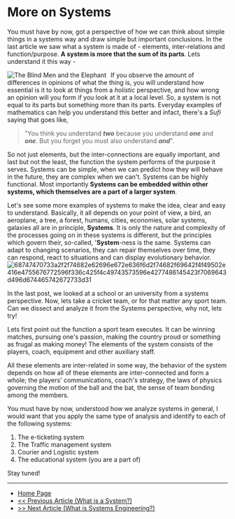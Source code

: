 # More on Systems

You must have by now, got a perspective of how we can think about simple things in a systems way and draw simple but important conclusions. In the last article we saw what a system is made of - elements, inter-relations and function/purpose. **A system is more that the sum of its parts**. Lets understand it this way - 

<img src="https://th.bing.com/th/id/OIP.AnGUggrYo3lB_LIt5sYnBwHaEB?pid=ImgDet&rs=1"
     alt="The Blind Men and the Elephant"
     style="float: left; vertical-align:center; margin-right: 10px;"/>
    
If you observe the amount of differences in opinions of what the thing is, you will understand how essential is it to look at things from a *holistic* perspective, and how wrong an opinion will you form if you look at it at a local level. So, a system is not equal to its parts but something more than its parts. Everyday examples of mathematics can help you understand this better and infact, there's a *Sufi* saying that goes like, 

> "You think you understand **_two_** because you understand **_one_** and **_one_**. But you forget you must also understand **_and_**".

So not just elements, but the inter-connections are equally important, and last but not the least, the function the system performs of the purpose it serves. Systems can be simple, when we can predict how they will behave in the future, they are complex when we can't. Systems can be highly functional. Most importantly **Systems can be embedded within other systems, which themselves are a part of a larger system**. 

Let's see some more examples of systems to make the idea, clear and easy to understand. Basically, it all depends on your point of view, a bird, an aeroplane, a tree, a forest, humans, cities, economies, solar systems, galaxies all are in principle, **Systems**. It is only the nature and complexity of the processes going on in these systems is different, but the principles which govern their, so-called, '**System**-ness is the same. Systems can adapt to changing scenarios, they can repair themselves over time, they can respond, react to situations and can display evolutionary behavior.![68747470733a2f2f74682e62696e672e636f6d2f74682f69642f4f49502e416e4755676772596f336c425f4c49743573596e4277486145423f7069643d496d674465742672733d31](https://user-images.githubusercontent.com/67552598/146878963-16131429-39db-480b-8538-cebd649df0f4.jpg)


In the last post, we looked at a school or an university from a systems perspective. Now, lets take a cricket team, or for that matter any sport team. Can we dissect and analyze it from the Systems perspective, why not, lets try!

Lets first point out the function a sport team executes. It can be winning matches, pursuing one's passion, making the country proud or something as frugal as making money! The elements of the system consists of the players, coach, equipment and other auxiliary staff.

All these elements are inter-related in some way, the behavior of the system depends on how all of these elements are inter-connected and form a whole; the players' communications, coach's strategy, the laws of physics governing the motion of the ball and the bat, the sense of team bonding among the members. 

You must have by now, understood how we analyze systems in general, I would want that you apply the same type of analysis and identify to each of the following systems:
1. The e-ticketing system
2. The Traffic management system
3. Courier and Logistic system
4. The educational system (you are a part of)

Stay tuned!

---
- [Home Page](https://sohamphanseiitb.github.io/Think-in-Systems/index.html)
- [<< Previous Article (What is a System?)](https://sohamphanseiitb.github.io/Think-in-Systems/Systems_Theory/what_is_a_system.html)
- [>> Next Article (What is Systems Engineering?)](https://sohamphanseiitb.github.io/Think-in-Systems/Systems_Theory/systems_engg/systems-engineering.html)
